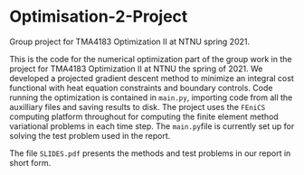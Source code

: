# Optimisation-2-Project
Group project for TMA4183 Optimization II at NTNU spring 2021.

This is the code for the numerical optimization part of the group work in the project for TMA4183 Optimization II at NTNU the spring of 2021. 
We developed a projected gradient descent method to minimize an integral cost functional with heat equation constraints and boundary controls.
Code running the optimization is contained in `main.py`, importing code from all the auxilliary files and saving results to disk.
The project uses the `FEniCS` computing platform throughout for computing the finite element method variational problems in each time step.
The `main.py`file is currently set up for solving the test problem used in the report.

The file `SLIDES.pdf` presents the methods and test problems in our report in short form.
